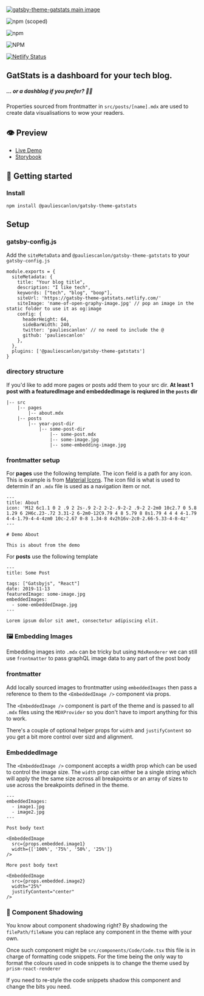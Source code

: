 <a href="https://gatsby-theme-gatstats.netlify.com/" target="_blank">
<img src="https://gatsby-theme-gatstats.netlify.com/images/gatstats-open-graph-image.jpg" alt="gatsby-theme-gatstats main image" />
</a>

<div>

![npm (scoped)](https://img.shields.io/npm/v/@pauliescanlon/gatsby-theme-gatstats?style=flat-square)

![npm](https://img.shields.io/npm/dt/@pauliescanlon/gatsby-theme-gatstats?style=flat-square)

![NPM](https://img.shields.io/npm/l/@pauliescanlon/gatsby-theme-gatstats?style=flat-square)

[![Netlify Status](https://api.netlify.com/api/v1/badges/675dda28-97f6-471c-9418-ae8357e30fcd/deploy-status)](https://app.netlify.com/sites/gatsby-theme-gatstats/deploys)

</div>

## GatStats is a dashboard for your tech blog.

##### ... or a dashblog if you prefer? 🤷‍♂️

Properties sourced from frontmatter in `src/posts/[name].mdx` are used to create data visualisations to wow your readers.

## 👁️ Preview

- [Live Demo](https://gatsby-theme-gatstats.netlify.com/)
- [Storybook](https://gatsby-theme-gatstats.netlify.com/storybook/)

## 🚀 Getting started

### Install

```
npm install @pauliescanlon/gatsby-theme-gatstats
```

## Setup

### gatsby-config.js

Add the `siteMetaData` and `@pauliescanlon/gatsby-theme-gatstats` to your `gatsby-config.js`

```
module.exports = {
  siteMetadata: {
    title: "Your blog title",
    description: "I like tech",
    keywords: ["tech", "blog", "boop"],
    siteUrl: 'https://gatsby-theme-gatstats.netlify.com/'
    siteImage: 'name-of-open-graphy-image.jpg' // pop an image in the static folder to use it as og:image
    config: {
      headerHeight: 64,
      sideBarWidth: 240,
      twitter: 'pauliescanlon' // no need to include the @
      github: 'pauliescanlon'
    },
  },
  plugins: ['@pauliescanlon/gatsby-theme-gatstats']
}
```

### directory structure

If you'd like to add more pages or posts add them to your src dir. **At least 1 post with a featuredImage and embeddedImage is reqiured in the `posts` dir**

<!-- prettier-ignore -->
```
|-- src
    |-- pages
        |-- about.mdx
    |-- posts
        |-- year-post-dir
            |-- some-post-dir
                |-- some-post.mdx
                |-- some-image.jpg
                |-- some-embedding-image.jpg
```

### frontmatter setup

For **pages** use the following template. The icon field is a path for any icon. This is example is from [Material Icons](https://material.io/resources/icons/?style=baseline). The icon fild is what is used to determin if an `.mdx` file is used as a navigation item or not.

```
---
title: About
icon: 'M12 6c1.1 0 2 .9 2 2s-.9 2-2 2-2-.9-2-2 .9-2 2-2m0 10c2.7 0 5.8 1.29 6 2H6c.23-.72 3.31-2 6-2m0-12C9.79 4 8 5.79 8 8s1.79 4 4 4 4-1.79 4-4-1.79-4-4-4zm0 10c-2.67 0-8 1.34-8 4v2h16v-2c0-2.66-5.33-4-8-4z'
---

# Demo About

This is about from the demo

```

For **posts** use the following template

```
---
title: Some Post

tags: ["Gatsbyjs", "React"]
date: 2019-11-13
featuredImage: some-image.jpg
embeddedImages:
  - some-embeddedImage.jpg
---

Lorem ipsum dolor sit amet, consectetur adipiscing elit.
```

### 🖼️ Embedding Images

Embedding images into `.mdx` can be tricky but using `MdxRenderer` we can still use `frontmatter` to pass graphQL image data to any part of the post body

### frontmatter

Add locally sourced images to frontmatter using `embeddedImages` then pass a reference to them to the `<EmbeddedImage />` component via props.

The `<EmbeddedImage />` component is part of the theme and is passed to all `.mdx` files using the `MDXProvider` so you don't have to import anything for this to work.

There's a couple of optional helper props for `width` and `justifyContent` so you get a bit more control over sizd and alignment.

### EmbeddedImage

The `<EmbeddedImage />` component accepts a width prop which can be used to control the image size. The `width` prop can either be a single string which will apply the the same size across all breakpoints or an array of sizes to use across the breakpoints defined in the theme.

```
---
embeddedImages:
  - image1.jpg
  - image2.jpg
---

Post body text

<EmbeddedImage
  src={props.embedded.image1}
  width={['100%', '75%', '50%', '25%']}
/>

More post body text

<EmbeddedImage
  src={props.embedded.image2}
  width="25%"
  justifyContent="center"
/>

```

### 👥 Component Shadowing

You know about component shadowing right? By shadowing the `filePath/fileName` you can replace any component in the theme with your own.

Once such component might be `src/components/Code/Code.tsx` this file is in charge of formatting code snippets. For the time being the only way to format the colours used in code snippets is to change the theme used by `prism-react-renderer`

If you need to re-style the code snippets shadow this component and change the bits you need.
